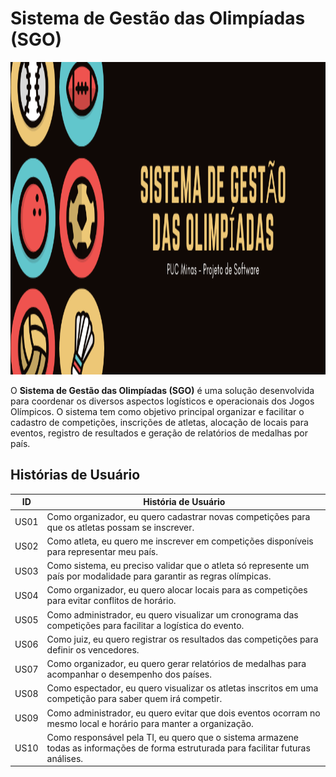 # Sistema de Gestão das Olimpíadas (SGO)

<img width="" height="500px" src="imagens/logotipo.png"/>

O **Sistema de Gestão das Olimpíadas (SGO)** é uma solução desenvolvida para coordenar os diversos aspectos logísticos e operacionais dos Jogos Olímpicos. O sistema tem como objetivo principal organizar e facilitar o cadastro de competições, inscrições de atletas, alocação de locais para eventos, registro de resultados e geração de relatórios de medalhas por país.

## Histórias de Usuário

| ID    | História de Usuário                                                                 |
|-------|--------------------------------------------------------------------------------------|
| US01  | Como organizador, eu quero cadastrar novas competições para que os atletas possam se inscrever. |
| US02  | Como atleta, eu quero me inscrever em competições disponíveis para representar meu país. |
| US03  | Como sistema, eu preciso validar que o atleta só represente um país por modalidade para garantir as regras olímpicas. |
| US04  | Como organizador, eu quero alocar locais para as competições para evitar conflitos de horário. |
| US05  | Como administrador, eu quero visualizar um cronograma das competições para facilitar a logística do evento. |
| US06  | Como juiz, eu quero registrar os resultados das competições para definir os vencedores. |
| US07  | Como organizador, eu quero gerar relatórios de medalhas para acompanhar o desempenho dos países. |
| US08  | Como espectador, eu quero visualizar os atletas inscritos em uma competição para saber quem irá competir. |
| US09  | Como administrador, eu quero evitar que dois eventos ocorram no mesmo local e horário para manter a organização. |
| US10  | Como responsável pela TI, eu quero que o sistema armazene todas as informações de forma estruturada para facilitar futuras análises. | 
